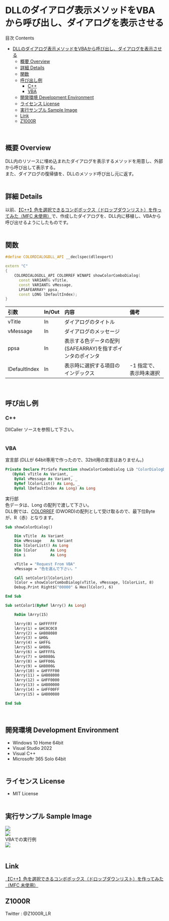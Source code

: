 # DLLのダイアログ表示メソッドをVBAから呼び出し、ダイアログを表示させる
目次 Contents
<!-- TOC -->

- [DLLのダイアログ表示メソッドをVBAから呼び出し、ダイアログを表示させる](#dllのダイアログ表示メソッドをvbaから呼び出しダイアログを表示させる)
  - [概要 Overview](#概要-overview)
  - [詳細 Details](#詳細-details)
  - [関数](#関数)
  - [呼び出し例](#呼び出し例)
    - [C++](#c)
    - [VBA](#vba)
  - [開発環境 Development Environment](#開発環境-development-environment)
  - [ライセンス License](#ライセンス-license)
  - [実行サンプル Sample Image](#実行サンプル-sample-image)
  - [Link](#link)
  - [Z1000R](#z1000r)

<!-- /TOC -->
&nbsp;
## 概要 Overview  
DLL内のリソースに埋め込まれたダイアログを表示するメソッドを用意し、外部から呼び出して表示する。  
また、ダイアログの復帰値を、DLLのメソッド呼び出し元に返す。  
&nbsp;
## 詳細 Details
以前、[【C++】色を選択できるコンボボックス（ドロップダウンリスト）を作ってみた（MFC 未使用）](https://z1000s.hatenablog.com/entry/2021/01/28/233951)で、作成したダイアログを、DLL内に移植し、VBAから呼び出せるようにしたものです。    
&nbsp;

## 関数
~~~C++
#define COLORDIALOGDLL_API __declspec(dllexport) 

extern "C"
{
	COLORDIALOGDLL_API COLORREF WINAPI showColorComboDialog(  
      const VARIANT& vTitle,  
      const VARIANT& vMessage, 
      LPSAFEARRAY* ppsa, 
      const LONG lDefaultIndex);
}
~~~
  
| 引数 | In/Out | 内容 | 備考 |
|:--|:--|:--|:--|
|vTitle|In|ダイアログのタイトル||
|vMessage|In|ダイアログのメッセージ||
|ppsa|In|表示する色データの配列<br />(SAFEARRAY)を指すポインタのポインタ||
|lDefaultIndex|In|表示時に選択する項目のインデックス|-1 指定で、表示時未選択|

&nbsp;
## 呼び出し例
### C++
DllCaller ソースを参照して下さい。  
&nbsp;
### VBA
宣言部 (DLLが 64bit専用で作ったので、32bit用の宣言はありません。)
~~~vb
Private Declare PtrSafe Function showColorComboDialog Lib "ColorDialogDLL.dll" _
   (ByVal vTitle As Variant, _
    ByVal vMessage As Variant, _
    ByRef lColorList() As Long, _
    ByVal lDefaultIndex As Long) As Long
~~~
実行部  
色データは、Long の配列で渡して下さい。  
DLL側では、[COLORREF](https://docs.microsoft.com/en-us/windows/win32/gdi/colorref) (DWORD)の配列として受け取るので、最下位Byteが、R（赤）となります。  
~~~vb
Sub showColorDialog()

    Dim vTitle  As Variant
    Dim vMessage    As Variant
    Dim lColorList() As Long
    Dim lColor      As Long
    Dim i           As Long

    vTitle = "Request From VBA"
    vMessage = "色を選んで下さい。"

    Call setColor1(lColorList)
    lColor = showColorComboDialog(vTitle, vMessage, lColorList, 8)
    Debug.Print Right$("00000" & Hex(lColor), 6)

End Sub

Sub setColor1(ByRef lArry() As Long)

    ReDim lArry(15)

    lArry(0) = &HFFFFFF
    lArry(1) = &HC0C0C0
    lArry(2) = &H808080
    lArry(3) = &H0&
    lArry(4) = &HFF&
    lArry(5) = &H80&
    lArry(6) = &HFFFF&
    lArry(7) = &H8080&
    lArry(8) = &HFF00&
    lArry(9) = &H8000&
    lArry(10) = &HFFFF00
    lArry(11) = &H808000
    lArry(12) = &HFF0000
    lArry(13) = &H800000
    lArry(14) = &HFF00FF
    lArry(15) = &H800080

End Sub
~~~
&nbsp;
## 開発環境 Development Environment
- Windows 10 Home 64bit  
- Visual Studio 2022  
- Visual C++  
- Microsoftr 365 Solo 64bit  
&nbsp;
## ライセンス License
- MIT License  
&nbsp;
## 実行サンプル Sample Image
![](05_Image/Image01.jpg)  
![](05_Image/Image02.jpg)  
VBAでの実行例  
![](05_Image/ColorDropDownListCallFromVBA.gif)  
&nbsp;
## Link
[【C++】色を選択できるコンボボックス（ドロップダウンリスト）を作ってみた（MFC 未使用）](https://z1000s.hatenablog.com/entry/2021/01/28/233951)
&nbsp;
## Z1000R
Twitter : @Z1000R_LR